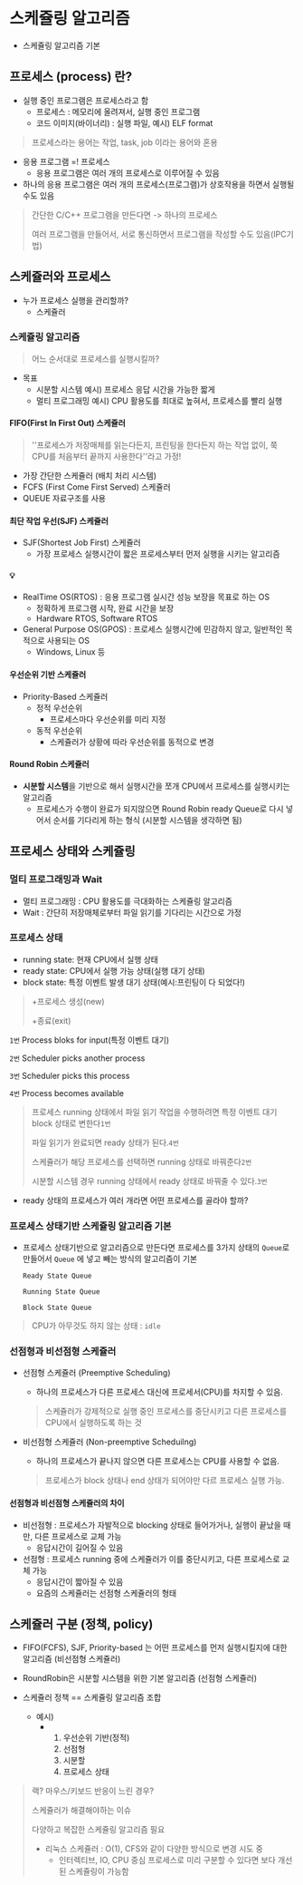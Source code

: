 # 스케쥴링 알고리즘

* 스케쥴링 알고리즘 기본



## 프로세스 (process) 란?

* 실행 중인 프로그램은 프로세스라고 함
  * 프로세스 : 메모리에 올려져서, 실행 중인 프로그램
  * 코드 이미지(바이너리) : 실행 파일, 예시) ELF format

> 프로세스라는 용어는 작업, task, job 이라는 용어와 혼용



* 응용 프로그램 =! 프로세스
  * 응용 프로그램은 여러 개의 프로세스로 이루어질 수 있음
* 하나의 응용 프로그램은 여러 개의 프로세스(프로그램)가 상호작용을 하면서 실행될 수도 있음

> 간단한 C/C++ 프로그램을 만든다면 -> 하나의 프로세스
>
> 여러 프로그램을 만들어서, 서로 통신하면서 프로그램을 작성할 수도 있음(IPC기법)



## 스케쥴러와 프로세스

* 누가 프로세스 실행을 관리할까? 
  * 스케쥴러



### 스케쥴링 알고리즘

> 어느 순서대로 프로세스를 실행시킬까?

* 목표
  * 시분할 시스템 예시) 프로세스 응답 시간을 가능한 짧게
  * 멀티 프로그래밍 예시) CPU 활용도를 최대로 높혀서, 프로세스를 빨리 실행



#### FIFO(First In First Out) 스케쥴러

> ''프로세스가 저장매체를 읽는다든지, 프린팅을 한다든지 하는 작업 없이, 쭉 CPU를 처음부터 끝까지 사용한다''라고 가정!

* 가장 간단한 스케쥴러 (배치 처리 시스템)
* FCFS (First Come First Served) 스케쥴러
* QUEUE 자료구조를 사용



#### 최단 작업 우선(SJF) 스케쥴러

* SJF(Shortest Job First) 스케쥴러
  * 가장 프로세스 실행시간이 짧은 프로세스부터 먼저 실행을 시키는 알고리즘



#### :bulb:

* RealTime OS(RTOS) : 응용 프로그램 실시간 성능 보장을 목표로 하는 OS
  * 정확하게 프로그램 시작, 완료 시간을 보장
  * Hardware RTOS, Software RTOS
* General Purpose OS(GPOS) : 프로세스 실행시간에 민감하지 않고, 일반적인 목적으로 사용되는 OS
  * Windows, Linux 등



#### 우선순위 기반 스케쥴러

* Priority-Based 스케쥴러
  * 정적 우선순위
    * 프로세스마다 우선순위를 미리 지정
  * 동적 우선순위
    * 스케쥴러가 상황에 따라 우선순위를 동적으로 변경



#### Round Robin 스케쥴러

* **시분할 시스템**을 기반으로 해서 실행시간을 쪼개 CPU에서 프로세스를 실행시키는 알고리즘
  * 프로세스가 수행이 완료가 되지않으면 Round Robin ready Queue로 다시 넣어서 순서를 기다리게 하는 형식 (시분할 시스템을 생각하면 됨)



## 프로세스 상태와 스케쥴링



### 멀티 프로그래밍과 Wait

* 멀티 프로그래밍 : CPU 활용도를 극대화하는 스케쥴링 알고리즘
* Wait : 간단히 저장매체로부터 파일 읽기를 기다리는 시간으로 가정



### 프로세스 상태

* running state: 현재 CPU에서 실행 상태
* ready state: CPU에서 실행 가능 상태(실행 대기 상태)
* block state: 특정 이벤트 발생 대기 상태(예시:프린팅이 다 되었다!) 

> +프로세스 생성(new)
>
> +종료(exit)



`1번` Process bloks for input(특정 이벤트 대기)

`2번` Scheduler picks another process

`3번` Scheduler picks this process

`4번` Process becomes available



> 프로세스 running 상태에서 파일 읽기 작업을 수행하려면  특정 이벤트 대기 block 상태로 변한다`1번`
>
> 파일 읽기가 완료되면 ready 상태가 된다.`4번`
>
> 스케쥴러가 해당 프로세스를 선택하면 running 상태로 바꿔준다`2번`
>
> 시분할 시스템 경우 running 상태에서 ready 상태로 바꿔줄 수 있다.`3번`



* ready 상태의 프로세스가 여러 개라면 어떤 프로세스를 골라야 할까?

### 프로세스 상태기반 스케쥴링 알고리즘 기본

* 프로세스 상태기반으로 알고리즘으로 만든다면 프로세스를 3가지 상태의 `Queue`로 만들어서 `Queue` 에 넣고 빼는 방식의 알고리즘이 기본

  `Ready State Queue` 

  `Running State Queue`

  `Block State Queue` 

> CPU가 아무것도 하지 않는 상태 : `idle`



### 선점형과 비선점형 스케쥴러

* 선점형 스케쥴러 (Preemptive Scheduling)

  * 하나의 프로세스가 다른 프로세스 대신에 프로세서(CPU)를 차지할 수 있음. 

  > 스케쥴러가 강제적으로 실행 중인 프로세스를 중단시키고 다른 프로세스를 CPU에서 실행하도록 하는 것

* 비선점형 스케쥴러 (Non-preemptive Scheduilng)

  * 하나의 프로세스가 끝나지 않으면 다른 프로세스는 CPU를 사용할 수 없음.

  > 프로세스가 block 상태나 end 상태가 되어야만 다르 프로세스 실행 가능. 



#### 선점형과 비선점형 스케쥴러의 차이

* 비선점형 : 프로세스가 자발적으로 blocking 상태로 들어가거나, 실행이 끝났을 때만, 다른 프로세스로 교체 가능
  * 응답시간이 길어질 수 있음
* 선점형 : 프로세스 running 중에 스케쥴러가 이를 중단시키고, 다른 프로세스로 교체 가능 
  * 응답시간이 짧아질 수 있음
  * 요즘의 스케쥴러는 선점형 스케쥴러의 형태 



## 스케쥴러 구분 (정책, policy)

* FIFO(FCFS), SJF, Priority-based 는 어떤 프로세스를 먼저 실행시킬지에 대한 알고리즘 (비선점형 스케쥴러)
* RoundRobin은 시분할 시스템을 위한 기본 알고리즘 (선점형 스케쥴러)



* 스케쥴러 정책 == 스케쥴링 알고리즘 조합 
  * 예시) 
    * 1. 우선순위 기반(정적)
      2. 선점형
      3. 시분할
      4. 프로세스 상태

> 랙? 마우스/키보드 반응이 느린 경우?
>
> 스케쥴러가 해결해야하는 이슈
>
> 다양하고 복잡한 스케쥴링 알고리즘 필요
>
> * 리눅스 스케쥴러 : O(1), CFS와 같이 다양한 방식으로 변경 시도 중
>   * 인터렉티브, IO, CPU 중심 프로세스로 미리 구분할 수 있다면 보다 개선된 스케쥴링이 가능함
